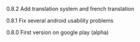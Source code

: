 0.8.2
Add translation system and french translation

0.8.1
Fix several android usability problems

0.8.0
First version on google play (alpha)